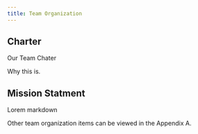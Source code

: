 ```yaml
---
title: Team Organization
---
```


## Charter

Our Team Chater

Why this is.


## Mission Statment

Lorem markdown

Other team organization items can be viewed in the Appendix A.
